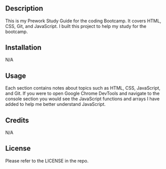 # <Prework Study Guide Page>

## Description

This is my Prework Study Guide for the coding Bootcamp. It covers HTML, CSS, Git, and JavaScript. I built this project to help my study for the bootcamp. 

## Installation

N/A

## Usage

Each section contains notes about topics such as HTML, CSS, JavaScript, and Git. If you were to open Google Chrome DevTools and navigate to the console section you would see the JavaScript functions and arrays I have added to help me better understand JavaScript. 


## Credits

N/A

## License

Please refer to the LICENSE in the repo.

